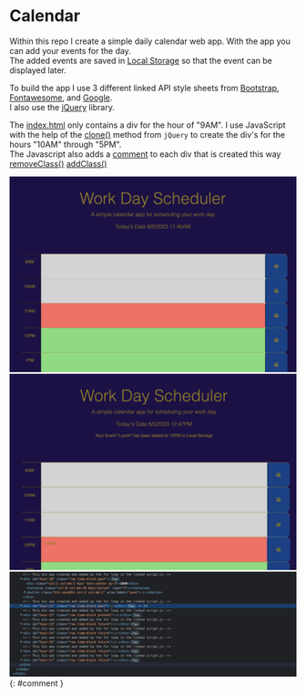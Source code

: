 # Calendar
 
Within this repo I create a simple daily calendar web app. With the app you can add your events for the day.<br>
The added events are saved in 
[Local Storage](https://www.w3schools.com/html/html5_webstorage.asp)
so that the event can be displayed later.

To build the app I use 3 different linked API style sheets from [Bootstrap](https://cdn.jsdelivr.net/npm/bootstrap@5.1.3/dist/css/bootstrap.min.css), 
[Fontawesome](https://use.fontawesome.com/releases/v5.8.1/css/all.css),
and
[Google](https://fonts.googleapis.com/css2?family=Fira+Sans:wght@400;700&display=swap).<br>
I also use the 
[jQuery](https://jquery.com/)
library.<br>

The [index.html](./index.html) only contains a div for the hour of "9AM". I use JavaScript with the help of the 
[clone()](https://api.jquery.com/clone/)
method from `jQuery` to create the div's for the hours "10AM" through "5PM".<br>
The Javascript also adds a [comment](#comment) to each div that is created this way
[removeClass()](https://api.jquery.com/removeclass/)
[addClass()](https://api.jquery.com/addclass/)

![no event](./assets/images/Screenshot_no_event.png)
![event](./assets/images/Screenshot_event.png)
![dev tools](./assets/images/Screenshot_html_dev_tools.png){: #comment }